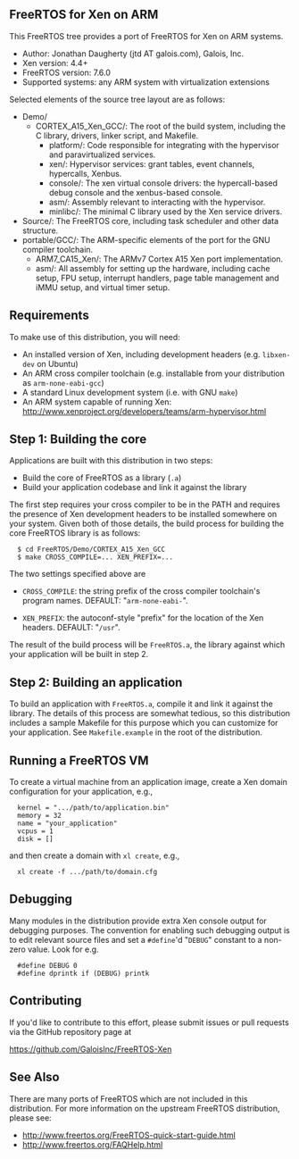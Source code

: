 
FreeRTOS for Xen on ARM
-----------------------

This FreeRTOS tree provides a port of FreeRTOS for Xen on ARM systems.

 * Author: Jonathan Daugherty (jtd AT galois.com), Galois, Inc.
 * Xen version: 4.4+
 * FreeRTOS version: 7.6.0
 * Supported systems: any ARM system with virtualization extensions

Selected elements of the source tree layout are as follows:

  * Demo/
    * CORTEX_A15_Xen_GCC/: The root of the build system, including the C library, drivers, linker script, and Makefile.
      * platform/: Code responsible for integrating with the hypervisor and paravirtualized services.
      * xen/: Hypervisor services: grant tables, event channels, hypercalls, Xenbus.
      * console/: The xen virtual console drivers: the hypercall-based debug console and the xenbus-based console.
      * asm/: Assembly relevant to interacting with the hypervisor.
      * minlibc/: The minimal C library used by the Xen service drivers.
  * Source/: The FreeRTOS core, including task scheduler and other data structure.
  * portable/GCC/: The ARM-specific elements of the port for the GNU compiler toolchain.
    * ARM7_CA15_Xen/: The ARMv7 Cortex A15 Xen port implementation.
    * asm/: All assembly for setting up the hardware, including cache setup, FPU setup, interrupt handlers, page table management and iMMU setup, and virtual timer setup.

Requirements
------------

To make use of this distribution, you will need:

 * An installed version of Xen, including development headers (e.g. `libxen-dev`
   on Ubuntu)
 * An ARM cross compiler toolchain (e.g. installable from your distribution as
   `arm-none-eabi-gcc`)
 * A standard Linux development system (i.e. with GNU `make`)
 * An ARM system capable of running Xen:
   http://www.xenproject.org/developers/teams/arm-hypervisor.html

Step 1: Building the core
-------------------------

Applications are built with this distribution in two steps:

 * Build the core of FreeRTOS as a library (`.a`)
 * Build your application codebase and link it against the library

The first step requires your cross compiler to be in the PATH and requires the
presence of Xen development headers to be installed somewhere on your system.
Given both of those details, the build process for building the core FreeRTOS
library is as follows:

```
  $ cd FreeRTOS/Demo/CORTEX_A15_Xen_GCC
  $ make CROSS_COMPILE=... XEN_PREFIX=...
```

The two settings specified above are

 * `CROSS_COMPILE`: the string prefix of the cross compiler toolchain's program
   names.  DEFAULT: "`arm-none-eabi-`".

 * `XEN_PREFIX`: the autoconf-style "prefix" for the location of the Xen headers.
   DEFAULT: "`/usr`".

The result of the build process will be `FreeRTOS.a`, the library against which
your application will be built in step 2.

Step 2: Building an application
-------------------------------

To build an application with `FreeRTOS.a`, compile it and link it against the
library.  The details of this process are somewhat tedious, so this
distribution includes a sample Makefile for this purpose which you can
customize for your application.  See `Makefile.example` in the root of the
distribution.

Running a FreeRTOS VM
---------------------

To create a virtual machine from an application image, create a Xen domain
configuration for your application, e.g.,

```
  kernel = ".../path/to/application.bin"
  memory = 32
  name = "your_application"
  vcpus = 1
  disk = []
```

and then create a domain with `xl create`, e.g.,

```
  xl create -f .../path/to/domain.cfg
```

Debugging
---------

Many modules in the distribution provide extra Xen console output for debugging
purposes.  The convention for enabling such debugging output is to edit
relevant source files and set a `#define`'d "`DEBUG`" constant to a non-zero value.
Look for e.g.

```
  #define DEBUG 0
  #define dprintk if (DEBUG) printk
```

Contributing
------------

If you'd like to contribute to this effort, please submit issues or pull
requests via the GitHub repository page at

  https://github.com/GaloisInc/FreeRTOS-Xen

See Also
--------

There are many ports of FreeRTOS which are not included in this distribution.
For more information on the upstream FreeRTOS distribution, please see:

 * http://www.freertos.org/FreeRTOS-quick-start-guide.html
 * http://www.freertos.org/FAQHelp.html
